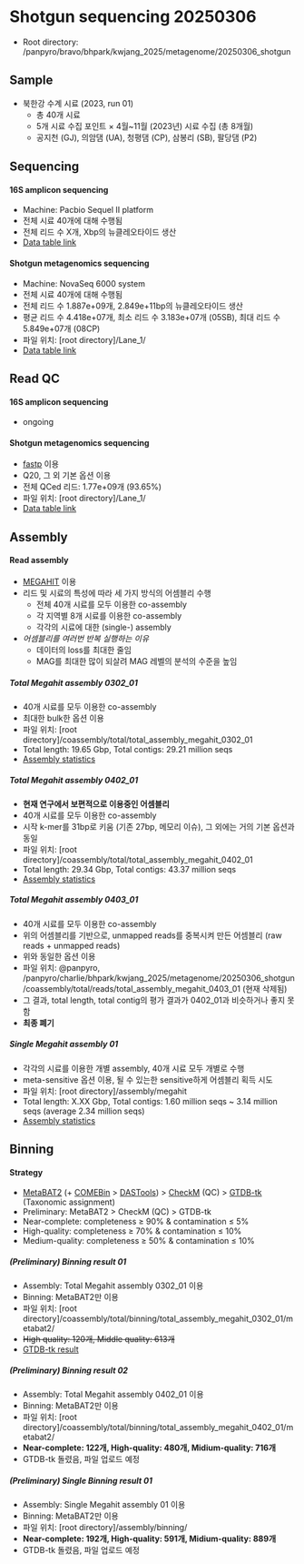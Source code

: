 # Shotgun sequencing 20250306

- Root directory: /panpyro/bravo/bhpark/kwjang_2025/metagenome/20250306_shotgun

## Sample

  - 북한강 수계 시료 (2023, run 01)
    - 총 40개 시료
    - 5개 시료 수집 포인트 × 4월~11월 (2023년) 시료 수집 (총 8개월)
    - 공지천 (GJ), 의암댐 (UA), 청평댐 (CP), 삼봉리 (SB), 팔당댐 (P2)

## Sequencing

#### 16S amplicon sequencing

  - Machine: Pacbio Sequel II platform
  - 전체 시료 40개에 대해 수행됨
  - 전체 리드 수 X개, Xbp의 뉴클레오타이드 생산
  - [Data table link](sglink)

#### Shotgun metagenomics sequencing

  - Machine: NovaSeq 6000 system
  - 전체 시료 40개에 대해 수행됨
  - 전체 리드 수 1.887e+09개, 2.849e+11bp의 뉴클레오타이드 생산
  - 평균 리드 수 4.418e+07개, 최소 리드 수 3.183e+07개 (05SB), 최대 리드 수 5.849e+07개 (08CP)
  - 파일 위치: [root directory]/Lane_1/
  - [Data table link](sglink)

## Read QC

#### 16S amplicon sequencing
  
  - ongoing

#### Shotgun metagenomics sequencing

  - [fastp](https://academic.oup.com/bioinformatics/article/34/17/i884/5093234) 이용
  - Q20, 그 외 기본 옵션 이용
  - 전체 QCed 리드: 1.77e+09개 (93.65%)
  - 파일 위치: [root directory]/Lane_1/
  - [Data table link](sglink)


## Assembly

#### Read assembly

  - [MEGAHIT](https://academic.oup.com/bioinformatics/article/31/10/1674/177884) 이용
  - 리드 및 시료의 특성에 따라 세 가지 방식의 어셈블리 수행
    + 전체 40개 시료를 모두 이용한 co-assembly
    + 각 지역별 8개 시료를 이용한 co-assembly
    + 각각의 시료에 대한 (single-) assembly
  - *어셈블리를 여러번 반복 실행하는 이유*
    + 데이터의 loss를 최대한 줄임
    + MAG를 최대한 많이 되살려 MAG 레벨의 분석의 수준을 높임 

##### Total Megahit assembly 0302_01

  - 40개 시료를 모두 이용한 co-assembly
  - 최대한 bulk한 옵션 이용
  - 파일 위치: [root directory]/coassembly/total/total_assembly_megahit_0302_01
  - Total length: 19.65 Gbp, Total contigs: 29.21 million seqs
  - [Assembly statistics](https://github.com/cocoacocoa/freshwater/blob/main/Reports/Assembly.md)

##### Total Megahit assembly 0402_01

  - **현재 연구에서 보편적으로 이용중인 어셈블리**
  - 40개 시료를 모두 이용한 co-assembly
  - 시작 k-mer를 31bp로 키움 (기존 27bp, 메모리 이슈), 그 외에는 거의 기본 옵션과 동일
  - 파일 위치: [root directory]/coassembly/total/total_assembly_megahit_0402_01
  - Total length: 29.34 Gbp, Total contigs: 43.37 million seqs
  - [Assembly statistics](https://github.com/cocoacocoa/freshwater/blob/main/Reports/Assembly.md)

##### Total Megahit assembly 0403_01

  - 40개 시료를 모두 이용한 co-assembly
  - 위의 어셈블리를 기반으로, unmapped reads를 중복시켜 만든 어셈블리 (raw reads + unmapped reads)
  - 위와 동일한 옵션 이용
  - 파일 위치: @panpyro, /panpyro/charlie/bhpark/kwjang_2025/metagenome/20250306_shotgun/coassembly/total/reads/total_assembly_megahit_0403_01 (현재 삭제됨)
  - 그 결과, total length, total contig의 평가 결과가 0402_01과 비슷하거나 좋지 못함
  - **최종 폐기**

##### Single Megahit assembly 01

  - 각각의 시료를 이용한 개별 assembly, 40개 시료 모두 개별로 수행
  - meta-sensitive 옵션 이용, 될 수 있는한 sensitive하게 어셈블리 획득 시도
  - 파일 위치: [root directory]/assembly/megahit
  - Total length: X.XX Gbp, Total contigs: 1.60 million seqs ~ 3.14 million seqs (average 2.34 million seqs)
  - [Assembly statistics](https://github.com/cocoacocoa/freshwater/blob/main/Reports/Assembly.md)
    
## Binning

#### Strategy

  - [MetaBAT2](https://pmc.ncbi.nlm.nih.gov/articles/PMC6662567/) (+ [COMEBin](https://www.nature.com/articles/s41467-023-44290-z) > [DASTools](https://www.nature.com/articles/s41564-018-0171-1)) > [CheckM](https://pmc.ncbi.nlm.nih.gov/articles/PMC4484387/) (QC) > [GTDB-tk](https://academic.oup.com/bioinformatics/article/36/6/1925/5626182) (Taxonomic assignment)
  - Preliminary: MetaBAT2 > CheckM (QC) > GTDB-tk
  - Near-complete: completeness ≥ 90% & contamination ≤ 5%
  - High-quality: completeness ≥ 70% & contamination ≤ 10%
  - Medium-quality: completeness ≥ 50% & contamination ≤ 10%

##### (Preliminary) Binning result 01

  - Assembly: Total Megahit assembly 0302_01 이용
  - Binning: MetaBAT2만 이용
  - 파일 위치: [root directory]/coassembly/total/binning/total_assembly_megahit_0302_01/metabat2/
  - ~~High quality: 120개, Middle quality: 613개~~
  - [GTDB-tk result](https://github.com/cocoacocoa/freshwater/blob/main/Reports/120_GTDB_tk.md)

##### (Preliminary) Binning result 02

  - Assembly: Total Megahit assembly 0402_01 이용
  - Binning: MetaBAT2만 이용
  - 파일 위치: [root directory]/coassembly/total/binning/total_assembly_megahit_0402_01/metabat2/
  - **Near-complete: 122개, High-quality: 480개, Midium-quality: 716개**
  - GTDB-tk 돌렸음, 파일 업로드 예정

##### (Preliminary) Single Binning result 01

  - Assembly: Single Megahit assembly 01 이용
  - Binning: MetaBAT2만 이용
  - 파일 위치: [root directory]/assembly/binning/
  - **Near-complete: 192개, High-quality: 591개, Midium-quality: 889개**
  - GTDB-tk 돌렸음, 파일 업로드 예정

